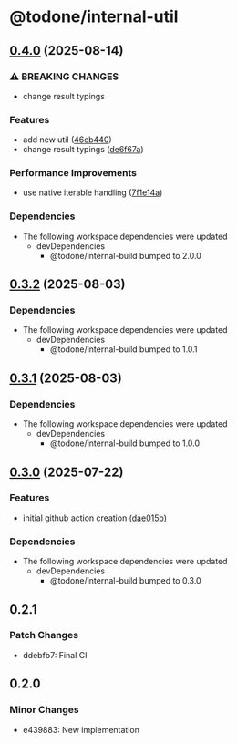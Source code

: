 # @todone/internal-util

## [0.4.0](https://github.com/cprecioso/todone/compare/internal-util-v0.3.2...internal-util-v0.4.0) (2025-08-14)


### ⚠ BREAKING CHANGES

* change result typings

### Features

* add new util ([46cb440](https://github.com/cprecioso/todone/commit/46cb4401674b900ac7051e93b50f3b7d4f2401e2))
* change result typings ([de6f67a](https://github.com/cprecioso/todone/commit/de6f67a3c799e44297d9466cae28ad95ded5d383))


### Performance Improvements

* use native iterable handling ([7f1e14a](https://github.com/cprecioso/todone/commit/7f1e14acaf0b4ac70f08b7a4f6f872c087c6321b))


### Dependencies

* The following workspace dependencies were updated
  * devDependencies
    * @todone/internal-build bumped to 2.0.0

## [0.3.2](https://github.com/cprecioso/todone/compare/internal-util-v0.3.1...internal-util-v0.3.2) (2025-08-03)


### Dependencies

* The following workspace dependencies were updated
  * devDependencies
    * @todone/internal-build bumped to 1.0.1

## [0.3.1](https://github.com/cprecioso/todone/compare/internal-util-v0.3.0...internal-util-v0.3.1) (2025-08-03)


### Dependencies

* The following workspace dependencies were updated
  * devDependencies
    * @todone/internal-build bumped to 1.0.0

## [0.3.0](https://github.com/cprecioso/todone/compare/internal-util-v0.2.1...internal-util-v0.3.0) (2025-07-22)


### Features

* initial github action creation ([dae015b](https://github.com/cprecioso/todone/commit/dae015b51f0d8750e52c9201cd3009f2ba75a5fb))


### Dependencies

* The following workspace dependencies were updated
  * devDependencies
    * @todone/internal-build bumped to 0.3.0

## 0.2.1

### Patch Changes

- ddebfb7: Final CI

## 0.2.0

### Minor Changes

- e439883: New implementation
